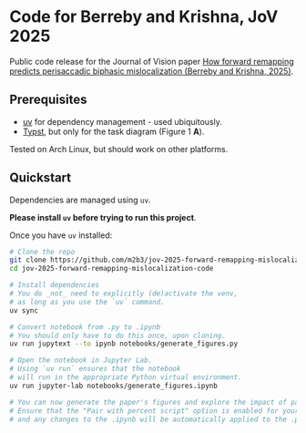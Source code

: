 # Code for Berreby and Krishna, JoV 2025

Public code release for the Journal of Vision paper [How forward remapping predicts perisaccadic biphasic mislocalization (Berreby and Krishna, 2025)](https://doi.org/10.1167/jov.25.7.4).

## Prerequisites
- [uv](https://github.com/astral-sh/uv) for dependency management - used ubiquitously.
- [Typst](https://github.com/typst/typst), but only for the task diagram (Figure 1 **A**).

Tested on Arch Linux, but should work on other platforms.

## Quickstart

Dependencies are managed using `uv`.

**Please install `uv` before trying to run this project**.

Once you have `uv` installed:

```bash
# Clone the repo
git clone https://github.com/m2b3/jov-2025-forward-remapping-mislocalization-code.git
cd jov-2025-forward-remapping-mislocalization-code

# Install dependencies
# You do _not_ need to explicitly (de)activate the venv,
# as long as you use the `uv` command.
uv sync

# Convert notebook from .py to .ipynb
# You should only have to do this once, upon cloning.
uv run jupytext --to ipynb notebooks/generate_figures.py

# Open the notebook in Jupyter Lab.
# Using `uv run` ensures that the notebook
# will run in the appropriate Python virtual environment.
uv run jupyter-lab notebooks/generate_figures.ipynb

# You can now generate the paper's figures and explore the impact of parameter changes.
# Ensure that the "Pair with percent script" option is enabled for your notebook,
# and any changes to the .ipynb will be automatically applied to the .py.
```
